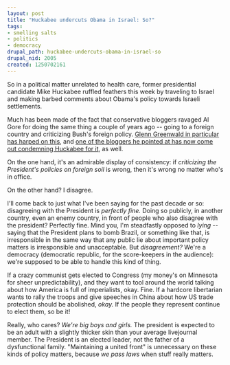 ```yaml
--- 
layout: post
title: "Huckabee undercuts Obama in Israel: So?"
tags: 
- smelling salts
- politics
- democracy
drupal_path: huckabee-undercuts-obama-in-israel-so
drupal_nid: 2005
created: 1250702161
---
```

So in a political matter unrelated to health care, former presidential candidate Mike Huckabee ruffled feathers this week by traveling to Israel and making barbed comments about Obama's policy towards Israeli settlements.

Much has been made of the fact that conservative bloggers ravaged Al Gore for doing the same thing a couple of years ago -- going to a foreign country and criticizing Bush's foreign policy. <a href="http://www.salon.com/opinion/greenwald/2009/08/17/huckabee/index.html">Glenn Greenwald in particular has harped on this</a>, and <a href="http://tigerhawk.blogspot.com/2009/08/in-which-i-agree-with-glenn-greenwald.html">one of the bloggers he pointed at has now come out condemning Huckabee for it</a>, as well.

On the one hand, it's an admirable display of consistency: if <em>criticizing the President's policies on foreign soil</em> is wrong, then it's wrong no matter who's in office.

On the other hand? I disagree.

I'll come back to just what I've been saying for the past decade or so: disagreeing with the President is <em>perfectly fine.</em> Doing so publicly, in another country, even an enemy country, in front of people who also disagree with the president? Perfectly fine. Mind you, I'm steadfastly opposed to <em>lying</em> -- saying that the President plans to bomb Brazil, or something like that, is irresponsible in the same way that any public lie about important policy matters is irresponsible and unacceptable. But <em>disagreement?</em> We're a democracy (democratic republic, for the score-keepers in the audience): we're supposed to be able to handle this kind of thing.

If a crazy communist gets elected to Congress (my money's on Minnesota for sheer unpredictability), and they want to tool around the world talking about how America is full of imperialists, okay. Fine. If a hardcore libertarian wants to rally the troops and give speeches in China about how US trade protection should be abolished, <em>okay.</em> If the people they represent continue to elect them, so be it!

Really, who cares? <em>We're big boys and girls.</em> The president is expected to be an adult with a slightly thicker skin than your average livejournal member. The President is an elected leader, not the father of a dysfunctional family. "Maintaining a united front" is unnecessary on these kinds of policy matters, because <em>we pass laws</em> when stuff really matters.

